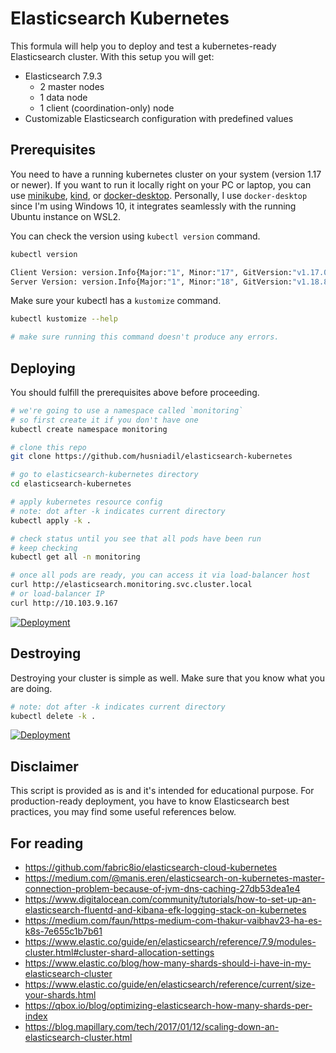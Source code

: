 # Elasticsearch Kubernetes

This formula will help you to deploy and test a kubernetes-ready Elasticsearch cluster. With this setup you will get:

- Elasticsearch 7.9.3
  - 2 master nodes
  - 1 data node
  - 1 client (coordination-only) node
- Customizable Elasticsearch configuration with predefined values

## Prerequisites

You need to have a running kubernetes cluster on your system (version 1.17 or newer).
If you want to run it locally right on your PC or laptop, you can use [minikube](https://github.com/kubernetes/minikube), [kind](https://kind.sigs.k8s.io/), or [docker-desktop](https://www.docker.com/products/docker-desktop). Personally, I use `docker-desktop` since I'm using Windows 10, it integrates seamlessly with the running Ubuntu instance on WSL2.

You can check the version using `kubectl version` command.

```bash
kubectl version

Client Version: version.Info{Major:"1", Minor:"17", GitVersion:"v1.17.0", GitCommit:"70132b0f130acc0bed193d9ba59dd186f0e634cf", GitTreeState:"clean", BuildDate:"2019-12-07T21:20:10Z", GoVersion:"go1.13.4", Compiler:"gc", Platform:"linux/amd64"}
Server Version: version.Info{Major:"1", Minor:"18", GitVersion:"v1.18.8", GitCommit:"9f2892aab98fe339f3bd70e3c470144299398ace", GitTreeState:"clean", BuildDate:"2020-08-13T16:04:18Z", GoVersion:"go1.13.15", Compiler:"gc", Platform:"linux/amd64"}
```

Make sure your kubectl has a `kustomize` command.

```bash
kubectl kustomize --help

# make sure running this command doesn't produce any errors.
```

## Deploying

You should fulfill the prerequisites above before proceeding.

```bash
# we're going to use a namespace called `monitoring`
# so first create it if you don't have one
kubectl create namespace monitoring

# clone this repo
git clone https://github.com/husniadil/elasticsearch-kubernetes

# go to elasticsearch-kubernetes directory
cd elasticsearch-kubernetes

# apply kubernetes resource config
# note: dot after -k indicates current directory
kubectl apply -k .

# check status until you see that all pods have been run
# keep checking
kubectl get all -n monitoring

# once all pods are ready, you can access it via load-balancer host
curl http://elasticsearch.monitoring.svc.cluster.local
# or load-balancer IP
curl http://10.103.9.167
```

[![Deployment](https://user-images.githubusercontent.com/10581130/97151810-9bbe1a80-17a2-11eb-95d4-9bb0c209cea8.gif)](https://asciinema.org/a/nv6eyG8PEpOU1XpljK5UZ1mOR)

## Destroying

Destroying your cluster is simple as well. Make sure that you know what you are doing.

```bash
# note: dot after -k indicates current directory
kubectl delete -k .
```

[![Deployment](https://user-images.githubusercontent.com/10581130/97151797-9791fd00-17a2-11eb-84f3-c2308afb3a50.gif)](https://asciinema.org/a/TdbnSraK3oooVkzHOeeh59vvG)

## Disclaimer

This script is provided as is and it's intended for educational purpose. For production-ready deployment, you have to know Elasticsearch best practices, you may find some useful references below.

## For reading

- https://github.com/fabric8io/elasticsearch-cloud-kubernetes
- https://medium.com/@manis.eren/elasticsearch-on-kubernetes-master-connection-problem-because-of-jvm-dns-caching-27db53dea1e4
- https://www.digitalocean.com/community/tutorials/how-to-set-up-an-elasticsearch-fluentd-and-kibana-efk-logging-stack-on-kubernetes
- https://medium.com/faun/https-medium-com-thakur-vaibhav23-ha-es-k8s-7e655c1b7b61
- https://www.elastic.co/guide/en/elasticsearch/reference/7.9/modules-cluster.html#cluster-shard-allocation-settings
- https://www.elastic.co/blog/how-many-shards-should-i-have-in-my-elasticsearch-cluster
- https://www.elastic.co/guide/en/elasticsearch/reference/current/size-your-shards.html
- https://qbox.io/blog/optimizing-elasticsearch-how-many-shards-per-index
- https://blog.mapillary.com/tech/2017/01/12/scaling-down-an-elasticsearch-cluster.html
